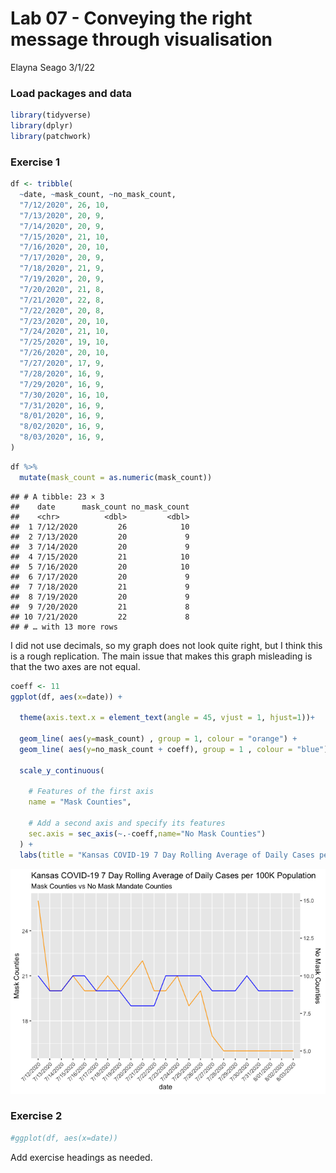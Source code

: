 Lab 07 - Conveying the right message through visualisation
================
Elayna Seago
3/1/22

### Load packages and data

``` r
library(tidyverse) 
library(dplyr)
library(patchwork)
```

### Exercise 1

``` r
df <- tribble(
  ~date, ~mask_count, ~no_mask_count,
  "7/12/2020", 26, 10,
  "7/13/2020", 20, 9,
  "7/14/2020", 20, 9,
  "7/15/2020", 21, 10,
  "7/16/2020", 20, 10,
  "7/17/2020", 20, 9,
  "7/18/2020", 21, 9,
  "7/19/2020", 20, 9,
  "7/20/2020", 21, 8,
  "7/21/2020", 22, 8,
  "7/22/2020", 20, 8,
  "7/23/2020", 20, 10,
  "7/24/2020", 21, 10,
  "7/25/2020", 19, 10,
  "7/26/2020", 20, 10,
  "7/27/2020", 17, 9,
  "7/28/2020", 16, 9,
  "7/29/2020", 16, 9,
  "7/30/2020", 16, 10,
  "7/31/2020", 16, 9,
  "8/01/2020", 16, 9,
  "8/02/2020", 16, 9,
  "8/03/2020", 16, 9,
)
```

``` r
df %>% 
  mutate(mask_count = as.numeric(mask_count))
```

    ## # A tibble: 23 × 3
    ##    date      mask_count no_mask_count
    ##    <chr>          <dbl>         <dbl>
    ##  1 7/12/2020         26            10
    ##  2 7/13/2020         20             9
    ##  3 7/14/2020         20             9
    ##  4 7/15/2020         21            10
    ##  5 7/16/2020         20            10
    ##  6 7/17/2020         20             9
    ##  7 7/18/2020         21             9
    ##  8 7/19/2020         20             9
    ##  9 7/20/2020         21             8
    ## 10 7/21/2020         22             8
    ## # … with 13 more rows

I did not use decimals, so my graph does not look quite right, but I
think this is a rough replication. The main issue that makes this graph
misleading is that the two axes are not equal.

``` r
coeff <- 11
ggplot(df, aes(x=date)) +
  
  theme(axis.text.x = element_text(angle = 45, vjust = 1, hjust=1))+
  
  geom_line( aes(y=mask_count) , group = 1, colour = "orange") + 
  geom_line( aes(y=no_mask_count + coeff), group = 1 , colour = "blue") +
  
  scale_y_continuous(
    
    # Features of the first axis
    name = "Mask Counties",
    
    # Add a second axis and specify its features
    sec.axis = sec_axis(~.-coeff,name="No Mask Counties")
  ) +
  labs(title = "Kansas COVID-19 7 Day Rolling Average of Daily Cases per 100K Population" , subtitle = "Mask Counties vs No Mask Mandate Counties")
```

![](lab-07_files/figure-gfm/unnamed-chunk-3-1.png)<!-- -->

### Exercise 2

``` r
#ggplot(df, aes(x=date))
```

Add exercise headings as needed.
